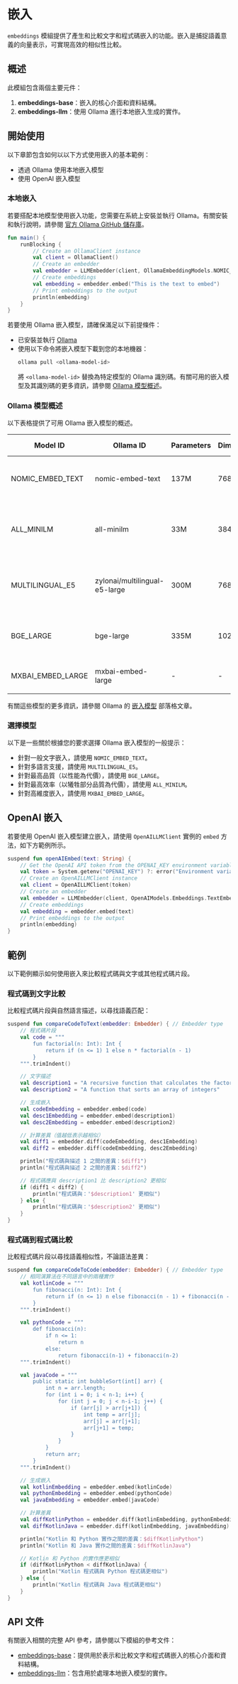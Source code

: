 # 嵌入

`embeddings` 模組提供了產生和比較文字和程式碼嵌入的功能。嵌入是捕捉語義意義的向量表示，可實現高效的相似性比較。

## 概述

此模組包含兩個主要元件：

1.  **embeddings-base**：嵌入的核心介面和資料結構。
2.  **embeddings-llm**：使用 Ollama 進行本地嵌入生成的實作。

## 開始使用

以下章節包含如何以以下方式使用嵌入的基本範例：

-   透過 Ollama 使用本地嵌入模型
-   使用 OpenAI 嵌入模型

### 本地嵌入

若要搭配本地模型使用嵌入功能，您需要在系統上安裝並執行 Ollama。有關安裝和執行說明，請參閱 [官方 Ollama GitHub 儲存庫](https://github.com/ollama/ollama)。

<!--- INCLUDE
import ai.koog.embeddings.local.LLMEmbedder
import ai.koog.embeddings.local.OllamaEmbeddingModels
import ai.koog.prompt.executor.ollama.client.OllamaClient
import kotlinx.coroutines.runBlocking
-->
```kotlin
fun main() {
    runBlocking {
        // Create an OllamaClient instance
        val client = OllamaClient()
        // Create an embedder
        val embedder = LLMEmbedder(client, OllamaEmbeddingModels.NOMIC_EMBED_TEXT)
        // Create embeddings
        val embedding = embedder.embed("This is the text to embed")
        // Print embeddings to the output
        println(embedding)
    }
}
```
<!--- KNIT example-embeddings-01.kt -->

若要使用 Ollama 嵌入模型，請確保滿足以下前提條件：

-   已安裝並執行 [Ollama](https://ollama.com/download)
-   使用以下命令將嵌入模型下載到您的本地機器：
    ```bash
    ollama pull <ollama-model-id>
    ```
    將 `<ollama-model-id>` 替換為特定模型的 Ollama 識別碼。有關可用的嵌入模型及其識別碼的更多資訊，請參閱 [Ollama 模型概述](#ollama-models-overview)。

### Ollama 模型概述

以下表格提供了可用 Ollama 嵌入模型的概述。

| Model ID          | Ollama ID         | Parameters | Dimensions | Context Length | Performance                                                           | Tradeoffs                                                          |
|-------------------|-------------------|------------|------------|----------------|-----------------------------------------------------------------------|--------------------------------------------------------------------|
| NOMIC_EMBED_TEXT  | nomic-embed-text  | 137M       | 768        | 8192           | 適用於語義搜尋和文字相似性任務的高品質嵌入                        | 在品質和效率之間取得平衡                                           |
| ALL_MINILM        | all-minilm        | 33M        | 384        | 512            | 針對一般文字嵌入提供快速推論與良好品質                            | 模型較小，上下文長度較短，但效率極高                               |
| MULTILINGUAL_E5   | zylonai/multilingual-e5-large   | 300M       | 768        | 512            | 跨 100 多種語言提供強大性能                                         | 模型較大，但提供出色的多語言功能                                   |
| BGE_LARGE         | bge-large         | 335M       | 1024       | 512            | 非常適用於英文文字檢索和語義搜尋                                  | 模型較大，但提供高品質嵌入                                         |
| MXBAI_EMBED_LARGE | mxbai-embed-large | -          | -          | -              | 文字資料的高維度嵌入                                              | 專為建立高維度嵌入而設計                                           |

有關這些模型的更多資訊，請參閱 Ollama 的 [嵌入模型](https://ollama.com/blog/embedding-models) 部落格文章。

### 選擇模型

以下是一些關於根據您的要求選擇 Ollama 嵌入模型的一般提示：

-   針對一般文字嵌入，請使用 `NOMIC_EMBED_TEXT`。
-   針對多語言支援，請使用 `MULTILINGUAL_E5`。
-   針對最高品質（以性能為代價），請使用 `BGE_LARGE`。
-   針對最高效率（以犧牲部分品質為代價），請使用 `ALL_MINILM`。
-   針對高維度嵌入，請使用 `MXBAI_EMBED_LARGE`。

## OpenAI 嵌入

若要使用 OpenAI 嵌入模型建立嵌入，請使用 `OpenAILLMClient` 實例的 `embed` 方法，如下方範例所示。

<!--- INCLUDE
import ai.koog.embeddings.local.LLMEmbedder
import ai.koog.prompt.executor.clients.openai.OpenAILLMClient
import ai.koog.prompt.executor.clients.openai.OpenAIModels
-->
```kotlin
suspend fun openAIEmbed(text: String) {
    // Get the OpenAI API token from the OPENAI_KEY environment variable
    val token = System.getenv("OPENAI_KEY") ?: error("Environment variable OPENAI_KEY is not set")
    // Create an OpenAILLMClient instance
    val client = OpenAILLMClient(token)
    // Create an embedder
    val embedder = LLMEmbedder(client, OpenAIModels.Embeddings.TextEmbeddingAda002)
    // Create embeddings
    val embedding = embedder.embed(text)
    // Print embeddings to the output
    println(embedding)
}
```
<!--- KNIT example-embeddings-02.kt -->

## 範例

以下範例顯示如何使用嵌入來比較程式碼與文字或其他程式碼片段。

### 程式碼到文字比較

比較程式碼片段與自然語言描述，以尋找語義匹配：

<!--- INCLUDE
import ai.koog.embeddings.base.Embedder
-->
```kotlin
suspend fun compareCodeToText(embedder: Embedder) { // Embedder type
    // 程式碼片段
    val code = """
        fun factorial(n: Int): Int {
            return if (n <= 1) 1 else n * factorial(n - 1)
        }
    """.trimIndent()

    // 文字描述
    val description1 = "A recursive function that calculates the factorial of a number"
    val description2 = "A function that sorts an array of integers"

    // 生成嵌入
    val codeEmbedding = embedder.embed(code)
    val desc1Embedding = embedder.embed(description1)
    val desc2Embedding = embedder.embed(description2)

    // 計算差異（值越低表示越相似）
    val diff1 = embedder.diff(codeEmbedding, desc1Embedding)
    val diff2 = embedder.diff(codeEmbedding, desc2Embedding)

    println("程式碼與描述 1 之間的差異：$diff1")
    println("程式碼與描述 2 之間的差異：$diff2")

    // 程式碼應與 description1 比 description2 更相似
    if (diff1 < diff2) {
        println("程式碼與：'$description1' 更相似")
    } else {
        println("程式碼與：'$description2' 更相似")
    }
}
```
<!--- KNIT example-embeddings-03.kt -->

### 程式碼到程式碼比較

比較程式碼片段以尋找語義相似性，不論語法差異：

<!--- INCLUDE
import ai.koog.embeddings.base.Embedder
-->
```kotlin
suspend fun compareCodeToCode(embedder: Embedder) { // Embedder type
    // 相同演算法在不同語言中的兩種實作
    val kotlinCode = """
        fun fibonacci(n: Int): Int {
            return if (n <= 1) n else fibonacci(n - 1) + fibonacci(n - 2)
        }
    """.trimIndent()

    val pythonCode = """
        def fibonacci(n):
            if n <= 1:
                return n
            else:
                return fibonacci(n-1) + fibonacci(n-2)
    """.trimIndent()

    val javaCode = """
        public static int bubbleSort(int[] arr) {
            int n = arr.length;
            for (int i = 0; i < n-1; i++) {
                for (int j = 0; j < n-i-1; j++) {
                    if (arr[j] > arr[j+1]) {
                        int temp = arr[j];
                        arr[j] = arr[j+1];
                        arr[j+1] = temp;
                    }
                }
            }
            return arr;
        }
    """.trimIndent()

    // 生成嵌入
    val kotlinEmbedding = embedder.embed(kotlinCode)
    val pythonEmbedding = embedder.embed(pythonCode)
    val javaEmbedding = embedder.embed(javaCode)

    // 計算差異
    val diffKotlinPython = embedder.diff(kotlinEmbedding, pythonEmbedding)
    val diffKotlinJava = embedder.diff(kotlinEmbedding, javaEmbedding)

    println("Kotlin 和 Python 實作之間的差異：$diffKotlinPython")
    println("Kotlin 和 Java 實作之間的差異：$diffKotlinJava")

    // Kotlin 和 Python 的實作應更相似
    if (diffKotlinPython < diffKotlinJava) {
        println("Kotlin 程式碼與 Python 程式碼更相似")
    } else {
        println("Kotlin 程式碼與 Java 程式碼更相似")
    }
}
```
<!--- KNIT example-embeddings-04.kt -->

## API 文件

有關嵌入相關的完整 API 參考，請參閱以下模組的參考文件：

-   [embeddings-base](https://api.koog.ai/embeddings/embeddings-base/ai.koog.embeddings.base/index.html)：提供用於表示和比較文字和程式碼嵌入的核心介面和資料結構。
-   [embeddings-llm](https://api.koog.ai/embeddings/embeddings-llm/index.html)：包含用於處理本地嵌入模型的實作。